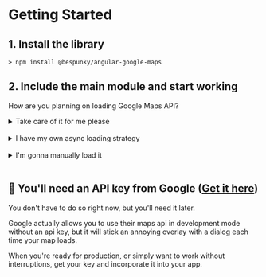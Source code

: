 # Getting Started

## 1. Install the library
 
    > npm install @bespunky/angular-google-maps

## 2. Include the main module and start working

How are you planning on loading Google Maps API?
<br/>
<details>
<summary markdown="span">Take care of it for me please</summary><br/>
<small>
The library will load it for you asynchronously when you import the main module and ensure that map components will be rendered safely after the API is ready.
</small>
<br/><br/>

[Show me how](/docs/additional-documentation/getting-started/plug-n-play-async-loading.html)
</details>

<br/>
<details>
<summary markdown="span">I have my own async loading strategy</summary><br/>
<small>
In case you need to create a custom loader and integrate it with the library. The library will run your loader and ensure that map components will be rendered safely after the API is ready.
</small>
<br/><br/>

[Show me how](/docs/additional-documentation/getting-started/custom-loader.html)
</details>
<br/>
<details>
<summary markdown="span">I'm gonna manually load it</summary><br/>
<small>
In case you'll place a `script` tag manually and you can ensure that it will be loaded before your map component gets loaded.
</small>
<br/><br/>

[Show me how](/docs/additional-documentation/getting-started/manually-loading.html)
</details>

<br/>

## 🔑 You'll need an API key from Google ([Get it here](https://developers.google.com/maps/documentation/javascript/get-api-key))
You don't have to do so right now, but you'll need it later.  

Google actually allows you to use their maps api in development mode without an api key, but it will stick an annoying overlay with a dialog each time your map loads.

When you're ready for production, or simply want to work without interruptions, get your key and incorporate it into your app.